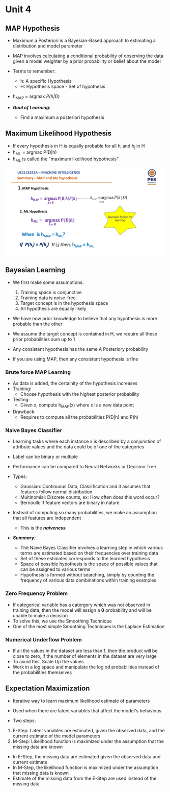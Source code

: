 # Unit 4


## MAP Hypothesis
- Maximum a Posteriori is a Bayesian-Based approach to estimating a distribution and model parameter
- MAP involves calculating a conditional probability of observing the data given a model weighter by a prior probability or belief about the model
- Terms to remember:
  - h: A specific Hypothesis
  - H: Hypothesis space - Set of hypothesis

- h<sub>MAP</sub> = argmax _P(h|D)_
- ___Goal of Learning:___
  - Find a maximum a posteriori hypothesis

## Maximum Likelihood Hypothesis
- If every hypothesis in H is equally probable for all h<sub>i</sub> and h<sub>j</sub> in H
- h<sub>ML</sub> = argmax P(D|h)
- h<sub>ML</sub> is called the "maximum likelihood hypothesis"

![Equal](MLE=MAP.png "Equal")


## Bayesian Learning

- We first make some assumptions:
  1. Training space is conjunctive
  2. Training data is noise-free
  3. Target concept is in the hypothesis space
  4. All hypothesis are equally likely

- We have now prior knowledge to believe that any hypothesis is more probable than the other
- We assume the target concept is contained in H, we require all these prior probabilities sum up to 1
- Any consistent hypothesis has the same A Posteriory probability
- If you are using MAP, then any consistent hypothesis is fine

### Brute force MAP Learning
- As data is added, the certainity of the hypothesis increases
- Training:
  - Choose hypothesis with the highest posterior probability
- Testing:
  - Given x, compute h<sub>MAP</sub>(x) where x is a new data point
- Drawback:
  - Requires to compute all the probabilities P(D|h) and P(h)

### Naive Bayes Classifier
- Learning tasks where each instance x is described by a conjunction of attribute values and the data could be of one of the categories
- Label can be binary or multiple
- Performance can be compared to Neural Networks or Decision Tree

- Types:
  - Gaussian: Continuous Data, Classification and it assumes that features follow normal distribution
  - Multinomial: Discrete counts, ex: How often does this word occur?
  - Bernoulli: If feature vectors are binary in nature

- Instead of computing so many probabilities, we make an assumption that all features are independent
  - This is the ___naiveness___

- ___Summary:___
  - The Naive Bayes Classifier involves a learning step in which various terms are estimated based on their frequencies over training data
  - Set of these estimates corresponds to the learned hypothesis
  - Space of possible hypothesis is the space of possible values that can be assigned to various terms
  - Hypothesis is formed without searching, simply by counting the frequency of various data combinations within training examples

### Zero Frequency Problem
- If categorical variable has a catergory which was not observed in training data, then the model will assign a __0__ probability and will be unable to make a decision
- To solve this, we use the Smoothing Technique
- One of the most simple Smoothing Techniques is the Laplace Estimation

### Numerical Underflow Problem
- If all the values in the dataset are less than 1, then the product will be close to zero, if the number of elements in the dataset are very large
- To avoid this, Scale Up the values
- Work in a log space and manipulate the log od probabilities instead of the probabilities themselves

## Expectation Maximization
- Iterative way to learn maximum likelihood estimate of parameters
- Used when there are latent variables that affect the model's behavious

- Two steps:
1. E-Step: Latent variables are estimated, given the observed data, and the current estimate of the model parameters
2. M-Step: Likelihood function is maximized under the assumption that the missing data are known

- In E-Step, the missing data are estimated given the observed data and current estimate
- In M-Step, the likelihood function is maximized under the assumption that missing data is known
- Estimate of the missing data from the E-Step are used instead of the missing data



